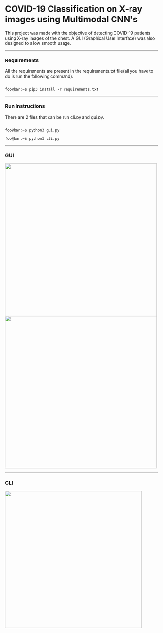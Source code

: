 # COVID-19 Classification on X-ray images using Multimodal CNN's

This project was made with the objective of detecting COVID-19 patients using X-ray images of the chest. A GUI (Graphical User Interface) was also designed to allow smooth usage.

------

### Requirements

All the requirements are present in the requirements.txt file(all you have to do is run the following command).

```console

foo@bar:~$ pip3 install -r requirements.txt

```

------

### Run Instructions

There are 2 files that can be run cli.py and gui.py.

```console

foo@bar:~$ python3 gui.py

foo@bar:~$ python3 cli.py

```

------

### GUI 

<img src="https://user-images.githubusercontent.com/55105941/116272660-b9def480-a79e-11eb-8954-a13db6e4ec1b.png" height=500 weight=700>

<img src="https://user-images.githubusercontent.com/55105941/116272971-fe6a9000-a79e-11eb-96cb-1d4ebb508d64.png" height=500 weight=700>

------

### CLI 
<img src="https://user-images.githubusercontent.com/66634743/114297730-65135c80-9ac3-11eb-918d-8c801fe5db1b.png" height=450 weight=70>
